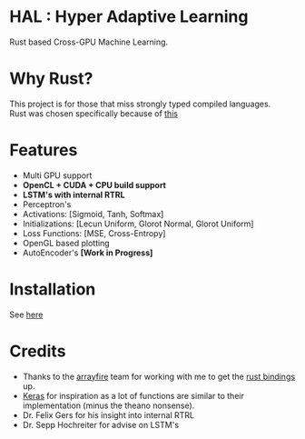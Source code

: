 # HAL : Hyper Adaptive Learning
Rust based Cross-GPU Machine Learning. 

# Why Rust? 
This project is for those that miss strongly typed compiled languages.                                                
Rust was chosen specifically because of [this](http://www.oreilly.com/programming/free/files/why-rust.pdf)

# Features
  
  - Multi GPU support
  - **OpenCL + CUDA + CPU build support**
  - **LSTM's with internal RTRL**
  - Perceptron's
  - Activations:     [Sigmoid, Tanh, Softmax]
  - Initializations: [Lecun Uniform, Glorot Normal, Glorot Uniform]
  - Loss Functions:  [MSE, Cross-Entropy]
  - OpenGL based plotting
  - AutoEncoder's **[Work in Progress]**
  
# Installation
See [here](docs/installation.md)

# Credits
  - Thanks to the [arrayfire](http://arrayfire.com/) team for working with me to get the [rust bindings](https://github.com/arrayfire/arrayfire-rust) up.
  - [Keras](https://github.com/fchollet/keras) for inspiration as a lot of functions are similar to their implementation (minus the theano nonsense).
  - Dr. Felix Gers for his insight into internal RTRL
  - Dr. Sepp Hochreiter for advise on LSTM's
